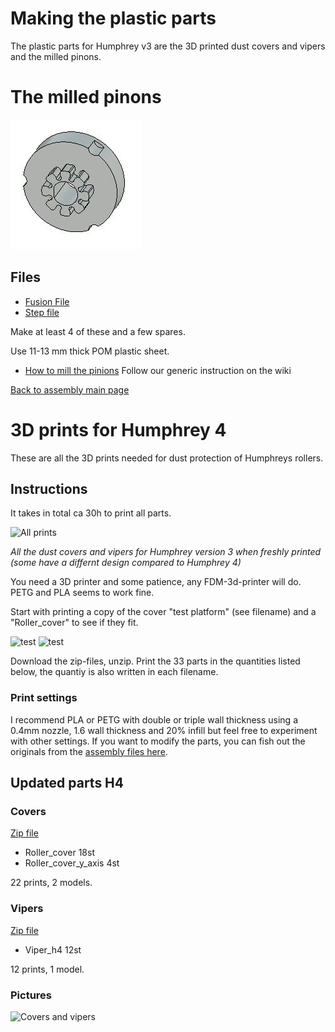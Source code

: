  # Making the plastic parts 
 
 The plastic parts for Humphrey v3 are the 3D printed dust covers and vipers and the milled pinons.
 
 # The milled pinons
 
 ![pinion](./img/parts/pinion.JPG)
 
 ## Files
 
* [Fusion File](https://a360.co/2MCFBlb) 
* [Step file](./parts/40_pinion_dual_gap_STEP.zip)
 
 Make at least 4 of these and a few spares.
 
 Use 11-13 mm thick POM plastic sheet.
 
 * [How to mill the pinions](https://github.com/fellesverkstedet/fabricatable-machines/wiki/Fabricatable-axis#how-to-fabricate) Follow our generic instruction on the wiki

[Back to assembly main page](https://github.com/fellesverkstedet/fabricatable-machines/tree/master/humphrey-large-format-cnc/humphrey_v3#how-to-make-humphrey-v3)

# 3D prints for Humphrey 4

These are all the 3D prints needed for dust protection of Humphreys rollers. 

## Instructions

It takes in total ca 30h to print all parts.

![All prints](https://github.com/fellesverkstedet/fabricatable-machines/raw/master/humphrey-large-format-cnc/humphrey_v2/img/all_3d_printed_components.JPG)

_All the dust covers and vipers for Humphrey version 3 when freshly printed (some have a differnt design compared to Humphrey 4)_

You need a 3D printer and some patience, any FDM-3d-printer will do. PETG and PLA seems to work fine.

Start with printing a copy of the cover "test platform" (see filename) and a "Roller_cover" to see if they fit.

![test](https://github.com/fellesverkstedet/fabricatable-machines/raw/master/Module%20development/Roller%20axis/img/apart-cover.jpg)
![test](https://github.com/fellesverkstedet/fabricatable-machines/raw/master/Module%20development/Roller%20axis/img/assembled-cover-test.jpg)

Download the zip-files, unzip. Print the 33 parts in the quantities listed below, the quantiy is also written in each filename.

### Print settings

I recommend PLA or PETG with double or triple wall thickness using a 0.4mm nozzle, 1.6 wall thickness and 20% infill but feel free to experiment with other settings. If you want to modify the parts, you can fish out the originals from the [assembly files here](https://a360.co/2NBCXcX). 

## Updated parts H4

### Covers

[Zip file](https://github.com/fellesverkstedet/fabricatable-machines/raw/master/humphrey-large-format-cnc/humphrey_v3/Roller_covers_stl_h4.zip)

* Roller_cover 18st
* Roller_cover_y_axis 4st

22 prints, 2 models. 

### Vipers

[Zip file](https://github.com/fellesverkstedet/fabricatable-machines/raw/master/humphrey-large-format-cnc/humphrey_v3/Viper_stl_h4.zip)

* Viper_h4 12st

12 prints, 1 model. 

### Pictures

![Covers and vipers](https://github.com/fellesverkstedet/fabricatable-machines/blob/master/humphrey-large-format-cnc/humphrey_v2/img/covers_n_vipers.png)
